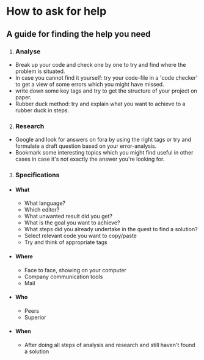 # How to ask for help
## A guide for finding the help you need

1. ### Analyse
+ Break up your code and check one by one to try and find where the problem is situated.
+ In case you cannot find it yourself: try your code-file in a 'code checker' to get a view of some errors which you might have missed.
+ write down some key tags and try to get the structure of your project on paper.
+ Rubber duck method: try and explain what you want to achieve to a rubber duck in steps.

2. ### Research
+ Google and look for answers on fora by using the right tags or try and formulate a draft question based on your error-analysis.
+ Bookmark some interesting topics which you might find useful in other cases in case it's not exactly the answer you're looking for.

3. ### Specifications
+ #### What
    + What language?
    + Which editor?
    + What unwanted result did you get?
    + What is the goal you want to achieve?
    + What steps did you already undertake in the quest to find a solution?
    + Select relevant code you want to copy/paste
    + Try and think of appropriate tags

+ #### Where
    + Face to face, showing on your computer
    + Company communication tools
    + Mail

+ #### Who
    + Peers
    + Superior
+ #### When
    + After doing all steps of analysis and research and still haven't found a solution